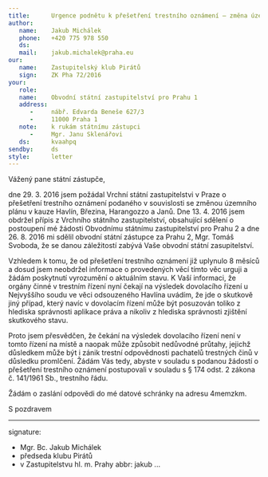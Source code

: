 ```yaml
---
title:      Urgence podnětu k přešetření trestního oznámení – změna územního plánu v kauze Havlín, Březina, Harangozzo a Janů
author:
   name:    Jakub Michálek
   phone:   +420 775 978 550
   ds:      
   mail:    jakub.michalek@praha.eu
our:
   name:    Zastupitelský klub Pirátů
   sign:    ZK Pha 72/2016
your:
   role:    
   name:    Obvodní státní zastupitelství pro Prahu 1
   address:
      -     nábř. Edvarda Beneše 627/3
      -     11000 Praha 1
   note:    k rukám státnímu zástupci
      -     Mgr. Janu Sklenářovi
   ds:      kvaahpq
sendby:     ds
style:      letter
---
```


Vážený pane státní zástupče,

dne 29. 3. 2016 jsem požádal Vrchní státní zastupitelstvi v Praze o přešetření trestního oznámení podaného v souvislosti se změnou územního plánu v kauze Havlín, Březina, Harangozzo a Janů. Dne 13. 4. 2016 jsem obdržel přípis z Vrchního státního zastupitelství, obsahující sdělení o postoupení mé žádosti Obvodnímu státnímu zastupitelství pro Prahu 2 a dne 26. 8. 2016 mi sdělil obvodní státní zástupce za Prahu 2, Mgr. Tomáš Svoboda, že se danou záležitostí zabývá Vaše obvodní státní zasupitelství.

Vzhledem k tomu, že od přešetření trestního oznámení již uplynulo 8 měsíců a dosud jsem neobdržel informace o provedených věcí tímto věc urguji a žádám poskytnutí vyrozumění o aktuálním stavu. K Vaší informaci, že orgány činné v trestním řízení nyní čekají na výsledek dovolacího řízení u Nejvyššího soudu ve věci odsouzeného Havlína uvádím, že jde o skutkově jiný případ, který navíc v dovolacím řízení může být posuzován toliko z hlediska správnosti aplikace práva a nikoliv z hlediska správnosti zjištění skutkového stavu.

Proto jsem přesvědčen, že čekání na výsledek dovolacího řízení není v tomto řízení na místě a naopak může způsobit nedůvodné průtahy, jejichž důsledkem může být i zánik trestní odpovědnosti pachatelů trestných činů v důsledku promlčení. Žádám Vás tedy, abyste v souladu s podanou žádostí o přešetření trestního oznámení postupovali v souladu s § 174 odst. 2 zákona č. 141/1961 Sb., trestního řádu.

Žádám o zaslání odpovědi do mé datové schránky na adresu 4memzkm.

S pozdravem

---
signature: 
  - Mgr. Bc. Jakub Michálek
  - předseda klubu Pirátů
  - v Zastupitelstvu hl. m. Prahy
abbr:       jakub
...
